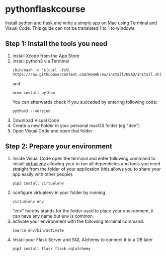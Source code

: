 # pythonflaskcourse
Install python and flask and write a simple app on Mac using Terminal and Visual Code. This guide can not be translated 1 to 1 to windows. 

## Step 1: Install the tools you need
1. Install Xcode from the App Store
2. Install python3 via Terminal
    ```console
    /bin/bash -c "$(curl -fsSL https://raw.githubusercontent.com/Homebrew/install/HEAD/install.sh)"
    ```
    and 
    ```console
    brew install python
    ```
    You can afterwards check if you succeded by entering following code:
    ```console
    python3 --version
    ```
4. Download Visual Code
5. Create a new Folder in your personal macOS folder (eg "dev")
6. Open Visual Code and open that folder

## Step 2: Prepare your environment
1. Inside Visual Code open the terminal and enter following command to install [virtualenv](https://github.com/pypa/virtualenv) allowing your to run all dependicies and tools you need straight from the folder of your application (this allows you to share your app easily with other people): 
    ```console
    pip3 install virtualenv
    ```
2. configure virtualenv in your folder by running
    ```console
    virtualenv env
    ```
    "env" hereby stands for the folder used to place your environment, it can have any name but env is       common.
3. activate your environment with the following terminal command: 
    ```console
    source env/bin/activate
    ```
4. Install your Flask Server and SQL Alchemy to connect it to a DB later
    ```console
    pip3 install flask flask-sqlalchemy
    ```
  
